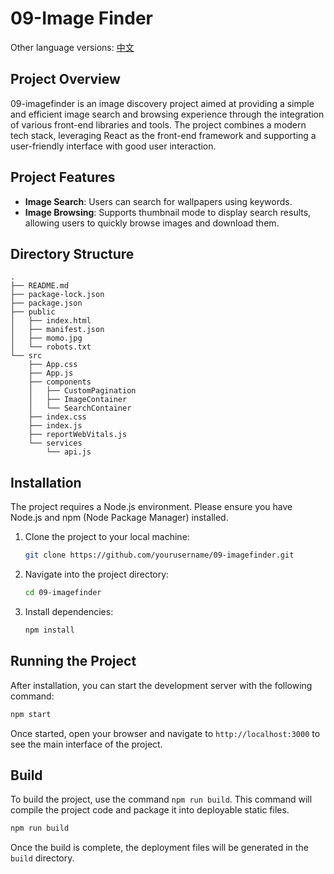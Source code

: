 # 09-Image Finder

Other language versions: [中文](README_zh.md)

## Project Overview

09-imagefinder is an image discovery project aimed at providing a simple and efficient image search and browsing experience through the integration of various front-end libraries and tools. The project combines a modern tech stack, leveraging React as the front-end framework and supporting a user-friendly interface with good user interaction.

## Project Features

- **Image Search**: Users can search for wallpapers using keywords.
- **Image Browsing**: Supports thumbnail mode to display search results, allowing users to quickly browse images and download them.

## Directory Structure

```
.
├── README.md
├── package-lock.json
├── package.json
├── public
│   ├── index.html
│   ├── manifest.json
│   ├── momo.jpg
│   └── robots.txt
└── src
    ├── App.css
    ├── App.js
    ├── components
    │   ├── CustomPagination
    │   ├── ImageContainer
    │   └── SearchContainer
    ├── index.css
    ├── index.js
    ├── reportWebVitals.js
    └── services
        └── api.js
```

## Installation

The project requires a Node.js environment. Please ensure you have Node.js and npm (Node Package Manager) installed.

1. Clone the project to your local machine:
   ```bash
   git clone https://github.com/yourusername/09-imagefinder.git
   ```
2. Navigate into the project directory:
   ```bash
   cd 09-imagefinder
   ```
3. Install dependencies:
   ```bash
   npm install
   ```

## Running the Project

After installation, you can start the development server with the following command:

```bash
npm start
```

Once started, open your browser and navigate to `http://localhost:3000` to see the main interface of the project.

## Build

To build the project, use the command `npm run build`. This command will compile the project code and package it into deployable static files.

```bash
npm run build
```

Once the build is complete, the deployment files will be generated in the `build` directory.

```

```
